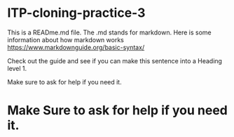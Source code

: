 # ITP-cloning-practice-3

This is a READme.md file. The .md stands for markdown. Here is some information about how markdown works https://www.markdownguide.org/basic-syntax/

Check out the guide and see if you can make this sentence into a Heading level 1.

Make sure to ask for help if you need it.
<h1>Make Sure to ask for help if you need it.</h1>

